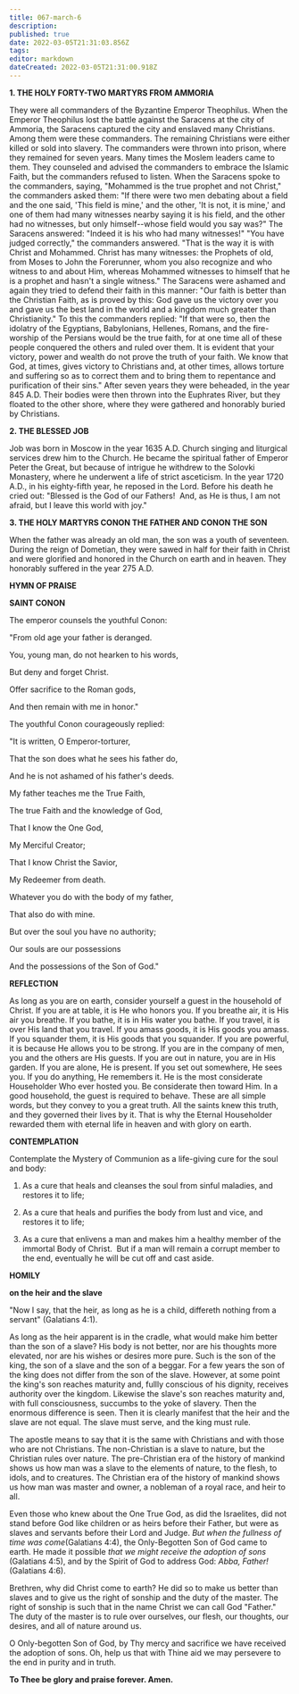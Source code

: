 ```yaml
---
title: 067-march-6
description: 
published: true
date: 2022-03-05T21:31:03.856Z
tags: 
editor: markdown
dateCreated: 2022-03-05T21:31:00.918Z
---
```


**1. THE HOLY FORTY-TWO MARTYRS FROM AMMORIA**

They were all commanders of the Byzantine Emperor Theophilus. When the Emperor Theophilus lost the battle against the Saracens at the city of Ammoria, the Saracens captured the city and enslaved many Christians. Among them were these commanders. The remaining Christians were either killed or sold into slavery. The commanders were thrown into prison, where they remained for seven years. Many times the Moslem leaders came to them. They counseled and advised the commanders to embrace the Islamic Faith, but the commanders refused to listen. When the Saracens spoke to the commanders, saying, "Mohammed is the true prophet and not Christ," the commanders asked them: "If there were two men debating about a field and the one said, 'This field is mine,' and the other, 'It is not, it is mine,' and one of them had many witnesses nearby saying it is his field, and the other had no witnesses, but only himself--whose field would you say was?" The Saracens answered: "Indeed it is his who had many witnesses!" "You have judged correctly," the commanders answered. "That is the way it is with Christ and Mohammed. Christ has many witnesses: the Prophets of old, from Moses to John the Forerunner, whom you also recognize and who witness to and about Him, whereas Mohammed witnesses to himself that he is a prophet and hasn't a single witness." The Saracens were ashamed and again they tried to defend their faith in this manner: "Our faith is better than the Christian Faith, as is proved by this: God gave us the victory over you and gave us the best land in the world and a kingdom much greater than Christianity." To this the commanders replied: "If that were so, then the idolatry of the Egyptians, Babylonians, Hellenes, Romans, and the fire-worship of the Persians would be the true faith, for at one time all of these people conquered the others and ruled over them. It is evident that your victory, power and wealth do not prove the truth of your faith. We know that God, at times, gives victory to Christians and, at other times, allows torture and suffering so as to correct them and to bring them to repentance and purification of their sins." After seven years they were beheaded, in the year 845 A.D. Their bodies were then thrown into the Euphrates River, but they floated to the other shore, where they were gathered and honorably buried by Christians.

**2. THE BLESSED JOB**

Job was born in Moscow in the year 1635 A.D. Church singing and liturgical services drew him to the Church. He became the spiritual father of Emperor Peter the Great, but because of intrigue he withdrew to the Solovki Monastery, where he underwent a life of strict asceticism. In the year 1720 A.D., in his eighty-fifth year, he reposed in the Lord. Before his death he cried out: "Blessed is the God of our Fathers!  And, as He is thus, I am not afraid, but I leave this world with joy."

**3. THE HOLY MARTYRS CONON THE FATHER AND CONON THE SON**

When the father was already an old man, the son was a youth of seventeen. During the reign of Dometian, they were sawed in half for their faith in Christ and were glorified and honored in the Church on earth and in heaven. They honorably suffered in the year 275 A.D.



**HYMN OF PRAISE**

**SAINT CONON**

The emperor counsels the youthful Conon:

"From old age your father is deranged.

You, young man, do not hearken to his words,

But deny and forget Christ.

Offer sacrifice to the Roman gods,

And then remain with me in honor."

The youthful Conon courageously replied:

"It is written, O Emperor-torturer,

That the son does what he sees his father do,

And he is not ashamed of his father's deeds.

My father teaches me the True Faith,

The true Faith and the knowledge of God,

That I know the One God,

My Merciful Creator;

That I know Christ the Savior,

My Redeemer from death.

Whatever you do with the body of my father,

That also do with mine.

But over the soul you have no authority;

Our souls are our possessions

And the possessions of the Son of God."


**REFLECTION**

As long as you are on earth, consider yourself a guest in the household of Christ. If you are at table, it is He who honors you. If you breathe air, it is His air you breathe. If you bathe, it is in His water you bathe. If you travel, it is over His land that you travel. If you amass goods, it is His goods you amass. If you squander them, it is His goods that you squander. If you are powerful, it is because He allows you to be strong. If you are in the company of men, you and the others are His guests. If you are out in nature, you are in His garden. If you are alone, He is present. If you set out somewhere, He sees you. If you do anything, He remembers it. He is the most considerate Householder Who ever hosted you. Be considerate then toward Him. In a good household, the guest is required to behave. These are all simple words, but they convey to you a great truth. All the saints knew this truth, and they governed their lives by it. That is why the Eternal Householder rewarded them with eternal life in heaven and with glory on earth.

**CONTEMPLATION**

Contemplate the Mystery of Communion as a life-giving cure for the soul and body:

1.  As a cure that heals and cleanses the soul from sinful maladies, and restores it to life;

1.  As a cure that heals and purifies the body from lust and vice, and restores it to life;

1.  As a cure that enlivens a man and makes him a healthy member of the immortal Body of Christ.  But if a man will remain a corrupt member to the end, eventually he will be cut off and cast aside.



**HOMILY**

**on the heir and the slave**

"Now I say, that the heir, as long as he is a child, differeth nothing from a servant" (Galatians 4:1).

As long as the heir apparent is in the cradle, what would make him better than the son of a slave? His body is not better, nor are his thoughts more elevated, nor are his wishes or desires more pure. Such is the son of the king, the son of a slave and the son of a beggar. For a few years the son of the king does not differ from the son of the slave. However, at some point the king's son reaches maturity and, fullly conscious of his dignity, receives authority over the kingdom. Likewise the slave's son reaches maturity and, with full consciousness, succumbs to the yoke of slavery. Then the enormous difference is seen. Then it is clearly manifest that the heir and the slave are not equal. The slave must serve, and the king must rule. 

The apostle means to say that it is the same with Christians and with those who are not Christians. The non-Christian is a slave to nature, but the Christian rules over nature. The pre-Christian era of the history of mankind shows us how man was a slave to the elements of nature, to the flesh, to idols, and to creatures. The Christian era of the history of mankind shows us how man was master and owner, a nobleman of a royal race, and heir to all. 

Even those who knew about the One True God, as did the Israelites, did not stand before God like children or as heirs before their Father, but were as slaves and servants before their Lord and Judge. *But when the fullness of time was come*(Galatians 4:4), the Only-Begotten Son of God came to earth. He made it possible *that we might receive the adoption of sons* (Galatians 4:5), and by the Spirit of God to address God: *Abba, Father!* (Galatians 4:6). 

Brethren, why did Christ come to earth? He did so to make us better than slaves and to give us the right of sonship and the duty of the master. The right of sonship is such that in the name Christ we can call God "Father."  The duty of the master is to rule over ourselves, our flesh, our thoughts, our desires, and all of nature around us.

O Only-begotten Son of God, by Thy mercy and sacrifice we have received the adoption of sons. Oh, help us that with Thine aid we may persevere to the end in purity and in truth.

**To Thee be glory and praise forever. Amen.**
